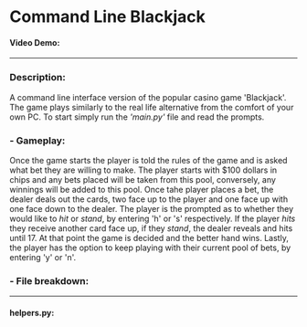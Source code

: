 # Command Line Blackjack
#### Video Demo:  <url here>
---
### **Description:**

A command line interface version of the popular casino game 'Blackjack'. The game plays similarly to the real life alternative from the comfort of your own PC. To start simply run the *'main.py'* file and read the prompts.

### **- Gameplay:**
Once the game starts the player is told the rules of the game and is asked what bet they are willing to make. The player starts with $100 dollars in chips and any bets placed will be taken from this pool, conversely, any winnings will be added to this pool. Once tahe player places a bet, the dealer deals out the cards, two face up to the player and one face up with one face down to the dealer. The player is the prompted as to whether they would like to *hit* or *stand*, by entering 'h' or 's' respectively. If the player *hits* they receive another card face up, if they *stand*, the dealer reveals and hits until 17. At that point the game is decided and the better hand wins. Lastly, the player has the option to keep playing with their current pool of bets, by entering 'y' or 'n'.

### **- File breakdown:**
---
#### helpers.py: 

